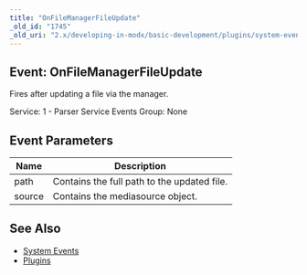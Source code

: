 ```yaml
---
title: "OnFileManagerFileUpdate"
_old_id: "1745"
_old_uri: "2.x/developing-in-modx/basic-development/plugins/system-events/onfilemanagerfileupdate"
---
```


## Event: OnFileManagerFileUpdate

Fires after updating a file via the manager.

Service: 1 - Parser Service Events 
Group: None

## Event Parameters

| Name   | Description                                 |
| ------ | ------------------------------------------- |
| path   | Contains the full path to the updated file. |
| source | Contains the mediasource object.            |

## See Also

- [System Events](extending-modx/plugins/system-events)
- [Plugins](extending-modx/plugins)